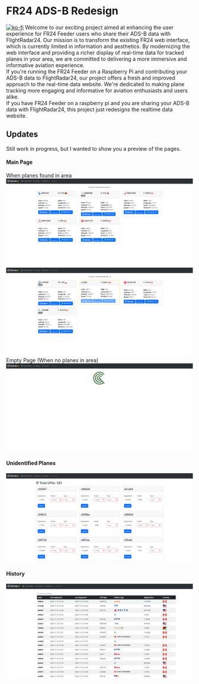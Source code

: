 # FR24 ADS-B Redesign
[![ko-fi](https://ko-fi.com/img/githubbutton_sm.svg)](https://ko-fi.com/I2I2150Y2E)
Welcome to our exciting project aimed at enhancing the user experience for FR24 Feeder users who share their ADS-B data with FlightRadar24. Our mission is to transform the existing FR24 web interface, which is currently limited in information and aesthetics. By modernizing the web interface and providing a richer display of real-time data for tracked planes in your area, we are committed to delivering a more immersive and informative aviation experience.
<br>
If you're running the FR24 Feeder on a Raspberry Pi and contributing your ADS-B data to FlightRadar24, our project offers a fresh and improved approach to the real-time data website. We're dedicated to making plane tracking more engaging and informative for aviation enthusiasts and users alike.
<br>
If you have FR24 Feeder on a raspberry pi and you are sharing your ADS-B data with FlightRadar24, this project just redesigns the realtime data website.

## Updates
Still work in progress, but I wanted to show you a preview of the pages.
#### Main Page
When planes found in area
![Main Page Demo 2](/_README_imgs/main_demo2.png)
![Main Page Demo](/_README_imgs/main_demo.png)
<br>Empty Page (When no planes in area)
![Main Empty Page Demo](/_README_imgs/main_empty_demo.png)
#### Unidentified Planes
![Unidentified Planes Page Demo](/_README_imgs/unidentified_demo.png)
#### History
![History Page Demo](/_README_imgs/history_demo2.png)

